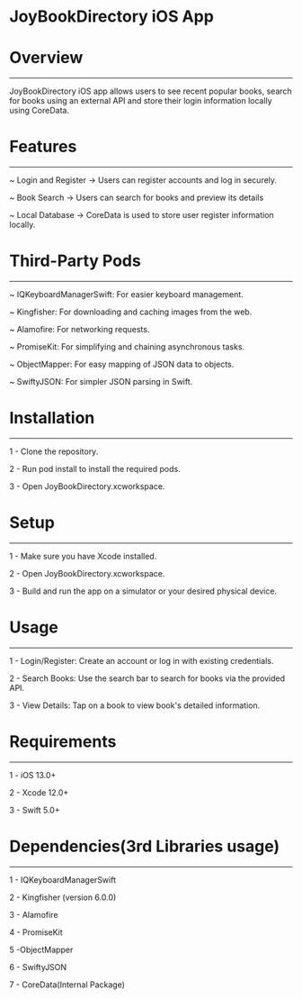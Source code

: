 # JoyBookDirectory iOS App

# Overview
-----------
JoyBookDirectory iOS app allows users to see recent popular books, search for books using an external API and store their login information locally using CoreData.


# Features
----------
~ Login and Register -> Users can register accounts and log in securely.

~ Book Search -> Users can search for books and preview its details

~ Local Database -> CoreData is used to store user register information locally.


# Third-Party Pods
------------------
~ IQKeyboardManagerSwift: For easier keyboard management.

~ Kingfisher: For downloading and caching images from the web.

~ Alamofire: For networking requests.

~ PromiseKit: For simplifying and chaining asynchronous tasks.

~ ObjectMapper: For easy mapping of JSON data to objects.

~ SwiftyJSON: For simpler JSON parsing in Swift.


# Installation
--------------
1 - Clone the repository.

2 - Run pod install to install the required pods.

3 - Open JoyBookDirectory.xcworkspace.


# Setup
-------
1 - Make sure you have Xcode installed.

2 - Open JoyBookDirectory.xcworkspace.

3 - Build and run the app on a simulator or your desired physical device.


# Usage
-------
1 - Login/Register: Create an account or log in with existing credentials.

2 - Search Books: Use the search bar to search for books via the provided API.

3 - View Details: Tap on a book to view book's detailed information.


# Requirements
--------------
1 - iOS 13.0+

2 - Xcode 12.0+

3 - Swift 5.0+


# Dependencies(3rd Libraries usage)
-----------------------------------
1 - IQKeyboardManagerSwift

2 - Kingfisher (version 6.0.0)

3 - Alamofire

4 - PromiseKit

5 -ObjectMapper

6 - SwiftyJSON

7 - CoreData(Internal Package)
